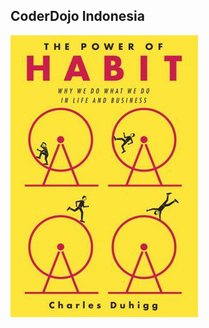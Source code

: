 ## CoderDojo Indonesia

![Flux Explained](https://raw.githubusercontent.com/amrullohrifq/Presentation-1/master/12609433.jpg)
